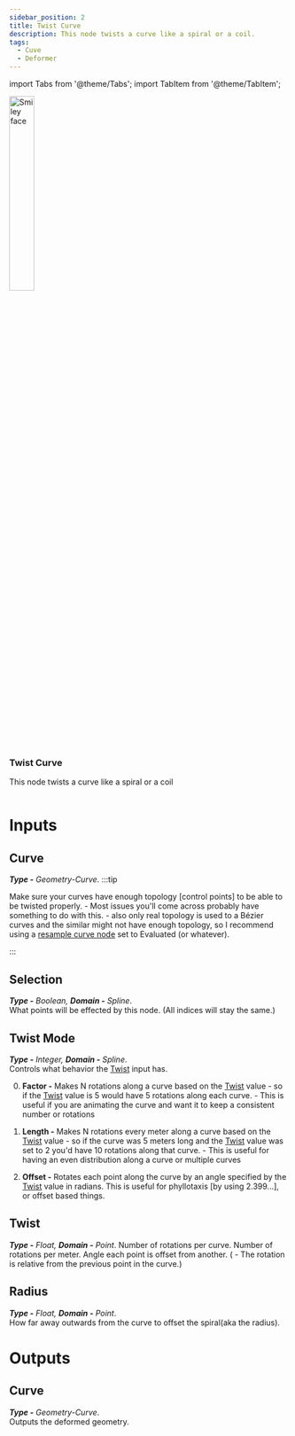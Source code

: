 ```yaml
---
sidebar_position: 2
title: Twist Curve
description: This node twists a curve like a spiral or a coil.
tags:
  - Cuve
  - Deformer
---
```

import Tabs from '@theme/Tabs';
import TabItem from '@theme/TabItem';

<!-- Node Image -->
<div>
<img  width="30%" src="/img/docs/twist_curve.png" alt="Smiley face" className="floatme"/>

 ### Twist Curve
  This node twists a curve like a spiral or a coil
  
<!-- Blank Space after imge+description -->
<img width="100%" height="0%" src="/img/blank.png" alt="blank"/>  
</div>

<!-- aslo could use -> <div class="padding-left--md"> -->
# Inputs
<div class="md-indent">

## Curve
<div class="md-indent">

_**Type -** Geometry-Curve_.
:::tip 

  Make sure your curves have enough topology [control points] to be able to be twisted properly. - Most issues you'll come across probably have something to do with this. - also only real topology is used to a Bézier curves and the similar might not have enough topology, so I recommend using a [resample curve node](https://docs.blender.org/manual/en/latest/modeling/geometry_nodes/curve/resample_curve.html) set to Evaluated (or whatever).

:::
   
</div>

## Selection
<div class="md-indent">

 _**Type -** Boolean, **Domain -** Spline_.  
 What points will be effected by this node. (All indices will stay the same.)
</div>

## Twist Mode
<div class="md-indent">

_**Type -** Integer, **Domain -** Spline_.  
Controls what behavior the [Twist](#twist) input has.
</div>

  0. **Factor -** Makes N rotations along a curve based on the [Twist](#twist) value - so if the [Twist](#twist) value is 5 would have 5 rotations along each curve. - This is useful if you are animating the curve and want it to keep a consistent number or rotations

  1. **Length -** Makes N rotations every meter along a curve based on the [Twist](#twist) value - so if the curve was 5 meters long and the [Twist](#twist) value was set to 2 you'd have 10 rotations along that curve. - This is useful for having an even distribution along a curve or multiple curves
  
  2. **Offset -** Rotates each point along the curve by an angle specified by the [Twist](#twist) value in radians. This is useful for phyllotaxis [by using 2.399...], or offset based things.
  


## Twist
<div class="md-indent">

_**Type -** Float, **Domain -** Point_.
<Tabs>
  <TabItem value="1" label="Factor">
    Number of rotations per curve.
  </TabItem>
  <TabItem value="2" label="Length">
    Number of rotations per meter.
  </TabItem>
  <TabItem value="3" label="Offset">
    Angle each point is offset from another. ( - The rotation is relative from the previous point in the curve.)
  </TabItem>
</Tabs>


</div>

## Radius
<div class="md-indent">

_**Type -** Float, **Domain -** Point_.  
How far away outwards from the curve to offset the spiral(aka the radius).
</div>

</div>



# Outputs
<div class="md-indent">

## Curve
<div class="md-indent">

_**Type -** Geometry-Curve_.  
Outputs the deformed geometry.

</div>
</div>